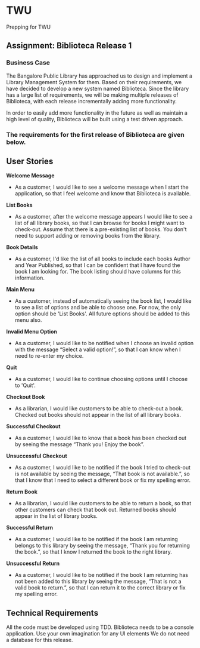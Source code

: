 # TWU
Prepping for TWU


## Assignment: Biblioteca Release 1
### Business Case
The Bangalore Public Library has approached us to design and implement a Library Management System for them. Based on their requirements, we have decided to develop a new system named Biblioteca. Since the library has a large list of requirements, we will be making multiple releases of Biblioteca, with each release incrementally adding more functionality.

In order to easily add more functionality in the future as well as maintain a high level of quality, Biblioteca will be built using a test driven approach.


### The requirements for the first release of Biblioteca are given below.

## User Stories

**Welcome Message**

- As a customer, I would like to see a welcome message when I start the application, so that I feel welcome and know that Biblioteca is available.

**List Books**

- As a customer, after the welcome message appears I would like to see a list of all library books, so that I can browse for books I might want to check-out. Assume that there is a pre-existing list of books. You don't need to support adding or removing books from the library.

**Book Details**

- As a customer, I'd like the list of all books to include each books Author and Year Published, so that I can be confident that I have found the book I am looking for. The book listing should have columns for this information.

**Main Menu**  

- As a customer, instead of automatically seeing the book list, I would like to see a list of options and be able to choose one. For now, the only option should be 'List Books'. All future options should be added to this menu also.

**Invalid Menu Option**

- As a customer, I would like to be notified when I choose an invalid option with the message “Select a valid option!”, so that I can know when I need to re-enter my choice.

**Quit**

- As a customer, I would like to continue choosing options until I choose to 'Quit'.

**Checkout Book**

- As a librarian, I would like customers to be able to check-out a book. Checked out books should not appear in the list of all library books.

**Successful Checkout**

- As a customer, I would like to know that a book has been checked out by seeing the message “Thank you! Enjoy the book”.

**Unsuccessful Checkout**

- As a customer, I would like to be notified if the book I tried to check-out is not available by seeing the message, “That book is not available.”, so that I know that I need to select a different book or fix my spelling error.

**Return Book**

- As a librarian, I would like customers to be able to return a book, so that other customers can check that book out. Returned books should appear in the list of library books.

**Successful Return**

- As a customer, I would like to be notified if the book I am returning belongs to this library by seeing the message, “Thank you for returning the book.”, so that I know I returned the book to the right library.

**Unsuccessful Return**

- As a customer, I would like to be notified if the book I am returning has not been added to this library by seeing the message, “That is not a valid book to return.”, so that I can return it to the correct library or fix my spelling error.

## Technical Requirements

All the code must be developed using TDD.
Biblioteca needs to be a console application. Use your own imagination for any UI elements
We do not need a database for this release.
